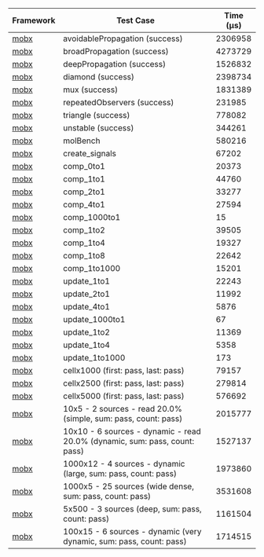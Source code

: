 | Framework | Test Case | Time (μs) |
| --- | --- | --- |
| [mobx](https://github.com/mobxjs/mobx.dart) | avoidablePropagation (success) | 2306958 |
| [mobx](https://github.com/mobxjs/mobx.dart) | broadPropagation (success) | 4273729 |
| [mobx](https://github.com/mobxjs/mobx.dart) | deepPropagation (success) | 1526832 |
| [mobx](https://github.com/mobxjs/mobx.dart) | diamond (success) | 2398734 |
| [mobx](https://github.com/mobxjs/mobx.dart) | mux (success) | 1831389 |
| [mobx](https://github.com/mobxjs/mobx.dart) | repeatedObservers (success) | 231985 |
| [mobx](https://github.com/mobxjs/mobx.dart) | triangle (success) | 778082 |
| [mobx](https://github.com/mobxjs/mobx.dart) | unstable (success) | 344261 |
| [mobx](https://github.com/mobxjs/mobx.dart) | molBench | 580216 |
| [mobx](https://github.com/mobxjs/mobx.dart) | create_signals | 67202 |
| [mobx](https://github.com/mobxjs/mobx.dart) | comp_0to1 | 20373 |
| [mobx](https://github.com/mobxjs/mobx.dart) | comp_1to1 | 44760 |
| [mobx](https://github.com/mobxjs/mobx.dart) | comp_2to1 | 33277 |
| [mobx](https://github.com/mobxjs/mobx.dart) | comp_4to1 | 27594 |
| [mobx](https://github.com/mobxjs/mobx.dart) | comp_1000to1 | 15 |
| [mobx](https://github.com/mobxjs/mobx.dart) | comp_1to2 | 39505 |
| [mobx](https://github.com/mobxjs/mobx.dart) | comp_1to4 | 19327 |
| [mobx](https://github.com/mobxjs/mobx.dart) | comp_1to8 | 22642 |
| [mobx](https://github.com/mobxjs/mobx.dart) | comp_1to1000 | 15201 |
| [mobx](https://github.com/mobxjs/mobx.dart) | update_1to1 | 22243 |
| [mobx](https://github.com/mobxjs/mobx.dart) | update_2to1 | 11992 |
| [mobx](https://github.com/mobxjs/mobx.dart) | update_4to1 | 5876 |
| [mobx](https://github.com/mobxjs/mobx.dart) | update_1000to1 | 67 |
| [mobx](https://github.com/mobxjs/mobx.dart) | update_1to2 | 11369 |
| [mobx](https://github.com/mobxjs/mobx.dart) | update_1to4 | 5358 |
| [mobx](https://github.com/mobxjs/mobx.dart) | update_1to1000 | 173 |
| [mobx](https://github.com/mobxjs/mobx.dart) | cellx1000 (first: pass, last: pass) | 79157 |
| [mobx](https://github.com/mobxjs/mobx.dart) | cellx2500 (first: pass, last: pass) | 279814 |
| [mobx](https://github.com/mobxjs/mobx.dart) | cellx5000 (first: pass, last: pass) | 576692 |
| [mobx](https://github.com/mobxjs/mobx.dart) | 10x5 - 2 sources - read 20.0% (simple, sum: pass, count: pass) | 2015777 |
| [mobx](https://github.com/mobxjs/mobx.dart) | 10x10 - 6 sources - dynamic - read 20.0% (dynamic, sum: pass, count: pass) | 1527137 |
| [mobx](https://github.com/mobxjs/mobx.dart) | 1000x12 - 4 sources - dynamic (large, sum: pass, count: pass) | 1973860 |
| [mobx](https://github.com/mobxjs/mobx.dart) | 1000x5 - 25 sources (wide dense, sum: pass, count: pass) | 3531608 |
| [mobx](https://github.com/mobxjs/mobx.dart) | 5x500 - 3 sources (deep, sum: pass, count: pass) | 1161504 |
| [mobx](https://github.com/mobxjs/mobx.dart) | 100x15 - 6 sources - dynamic (very dynamic, sum: pass, count: pass) | 1714515 |
